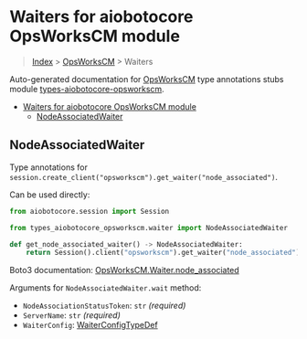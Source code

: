 <a id="waiters-for-aiobotocore-opsworkscm-module"></a>

# Waiters for aiobotocore OpsWorksCM module

> [Index](../README.md) > [OpsWorksCM](./README.md) > Waiters

Auto-generated documentation for
[OpsWorksCM](https://boto3.amazonaws.com/v1/documentation/api/latest/reference/services/opsworkscm.html#OpsWorksCM)
type annotations stubs module
[types-aiobotocore-opsworkscm](https://pypi.org/project/types-aiobotocore-opsworkscm/).

- [Waiters for aiobotocore OpsWorksCM module](#waiters-for-aiobotocore-opsworkscm-module)
  - [NodeAssociatedWaiter](#nodeassociatedwaiter)

<a id="nodeassociatedwaiter"></a>

## NodeAssociatedWaiter

Type annotations for
`session.create_client("opsworkscm").get_waiter("node_associated")`.

Can be used directly:

```python
from aiobotocore.session import Session

from types_aiobotocore_opsworkscm.waiter import NodeAssociatedWaiter

def get_node_associated_waiter() -> NodeAssociatedWaiter:
    return Session().client("opsworkscm").get_waiter("node_associated")
```

Boto3 documentation:
[OpsWorksCM.Waiter.node_associated](https://boto3.amazonaws.com/v1/documentation/api/latest/reference/services/opsworkscm.html#OpsWorksCM.Waiter.NodeAssociated)

Arguments for `NodeAssociatedWaiter.wait` method:

- `NodeAssociationStatusToken`: `str` *(required)*
- `ServerName`: `str` *(required)*
- `WaiterConfig`: [WaiterConfigTypeDef](./type_defs.md#waiterconfigtypedef)
